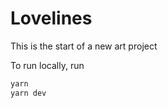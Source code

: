 # Lovelines

This is the start of a new art project

To run locally, run

```bash
yarn
yarn dev
```

